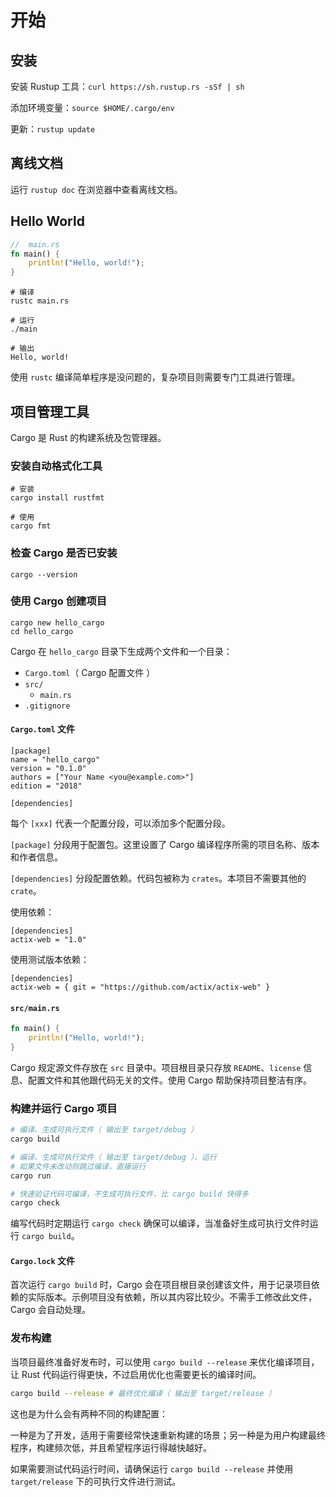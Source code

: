 # 开始

## 安装

安装 Rustup 工具：`curl https://sh.rustup.rs -sSf | sh`

添加环境变量：`source $HOME/.cargo/env`

更新：`rustup update`

## 离线文档

运行 `rustup doc` 在浏览器中查看离线文档。

## Hello World

```rust
//  main.rs
fn main() {
    println!("Hello, world!");
}
```

```shell
# 编译
rustc main.rs

# 运行
./main

# 输出
Hello, world!
```

使用 `rustc` 编译简单程序是没问题的，复杂项目则需要专门工具进行管理。

## 项目管理工具

Cargo 是 Rust 的构建系统及包管理器。

### 安装自动格式化工具

```shell
# 安装
cargo install rustfmt

# 使用
cargo fmt
```

### 检查 Cargo 是否已安装

```shell
cargo --version
```

### 使用 Cargo 创建项目

```shell
cargo new hello_cargo
cd hello_cargo
```

Cargo 在 `hello_cargo` 目录下生成两个文件和一个目录：

- `Cargo.toml`（ Cargo 配置文件 ）
- `src/`
  - `main.rs`
- `.gitignore`

#### `Cargo.toml` 文件

```shell
[package]
name = "hello_cargo"
version = "0.1.0"
authors = ["Your Name <you@example.com>"]
edition = "2018"

[dependencies]
```

每个 `[xxx]` 代表一个配置分段，可以添加多个配置分段。

`[package]` 分段用于配置包。这里设置了 Cargo 编译程序所需的项目名称、版本和作者信息。

`[dependencies]` 分段配置依赖。代码包被称为 `crates`。本项目不需要其他的 `crate`。

使用依赖：

```shell
[dependencies]
actix-web = "1.0"
```

使用测试版本依赖：

```shell
[dependencies]
actix-web = { git = "https://github.com/actix/actix-web" }
```

#### `src/main.rs`

```rust
fn main() {
    println!("Hello, world!");
}
```

Cargo 规定源文件存放在 `src` 目录中。项目根目录只存放 `README`、`license` 信息、配置文件和其他跟代码无关的文件。使用 Cargo 帮助保持项目整洁有序。

### 构建并运行 Cargo 项目

```bash
# 编译、生成可执行文件（ 输出至 target/debug ）
cargo build

# 编译、生成可执行文件（ 输出至 target/debug ）、运行
# 如果文件未改动则跳过编译，直接运行
cargo run

# 快速验证代码可编译，不生成可执行文件，比 cargo build 快得多
cargo check
```

编写代码时定期运行 `cargo check` 确保可以编译，当准备好生成可执行文件时运行 `cargo build`。

#### `Cargo.lock` 文件

首次运行 `cargo build` 时，Cargo 会在项目根目录创建该文件，用于记录项目依赖的实际版本。示例项目没有依赖，所以其内容比较少。不需手工修改此文件，Cargo 会自动处理。

### 发布构建

当项目最终准备好发布时，可以使用 `cargo build --release` 来优化编译项目，让 Rust 代码运行得更快，不过启用优化也需要更长的编译时间。

```bash
cargo build --release # 最终优化编译（ 输出至 target/release ）
```

这也是为什么会有两种不同的构建配置：

一种是为了开发，适用于需要经常快速重新构建的场景；另一种是为用户构建最终程序，构建频次低，并且希望程序运行得越快越好。

如果需要测试代码运行时间，请确保运行 `cargo build --release` 并使用 `target/release` 下的可执行文件进行测试。
